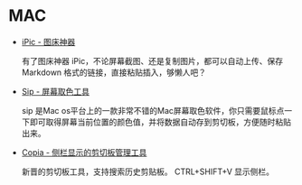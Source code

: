 # MAC


* [iPic - 图床神器](https://toolinbox.net/iPic/)
    
    有了图床神器 iPic，不论屏幕截图、还是复制图片，都可以自动上传、保存 Markdown 格式的链接，直接粘贴插入，够懒人吧？
    
* [Sip - 屏幕取色工具](https://sipapp.io/)    

    sip 是Mac os平台上的一款非常不错的Mac屏幕取色软件，你只需要鼠标点一下即可取得屏幕当前位置的颜色值，并将数据自动存到剪切板，方便随时粘贴出来。
    
* [Copia - 侧栏显示的剪切板管理工具](http://www.dollaropath.com/copia/) 
    
    新晋的剪切板工具，支持搜索历史剪贴板。	
    CTRL+SHIFT+V 显示侧栏。

